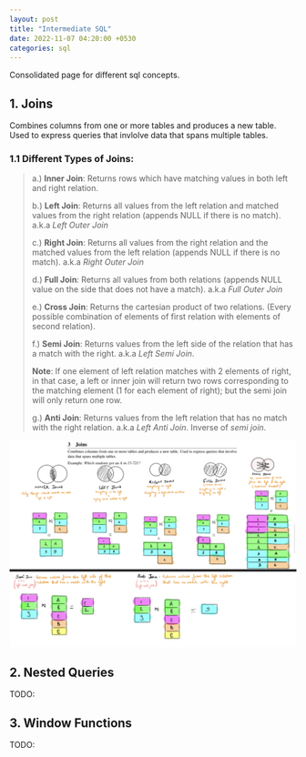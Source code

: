 ```yaml
---
layout: post
title: "Intermediate SQL"
date: 2022-11-07 04:20:00 +0530
categories: sql
---
```


Consolidated page for different sql concepts.

## 1. Joins

Combines columns from one or more tables and produces a new table.
Used to express queries that invlolve data that spans multiple tables.

### 1.1 Different Types of Joins:

> a.) **Inner Join**: Returns rows which have matching values in both left and right relation.
> 
> b.) **Left Join**: Returns all values from the left relation and matched values from the right relation (appends NULL if there is no match). a.k.a _Left Outer Join_
> 
> c.) **Right Join**: Returns all values from the right relation and the matched values from the left relation (appends NULL if there is no match). a.k.a _Right Outer Join_
> 
> d.) **Full Join**: Returns all values from both relations (appends NULL value on the side that does not have a match). a.k.a _Full Outer Join_
> 
> e.) **Cross Join**: Returns the cartesian product of two relations. (Every possible combination of elements of first relation with elements of second relation).
> 
> f.) **Semi Join**: Returns values from the left side of the relation that has a match with the right. a.k.a _Left Semi Join_. 
> 
> **Note**: If one element of left relation matches with 2 elements of right, in that case, a left or inner join will return two rows corresponding to the matching element (1 for each element of right); but the semi join will only return one row.
> 
> g.) **Anti Join**: Returns values from the left relation that has no match with the right relation. a.k.a _Left Anti Join_. Inverse of _semi join_.

![join_types](/assets/images/sql-joins.PNG)

## 2. Nested Queries
TODO:

## 3. Window Functions
TODO:
